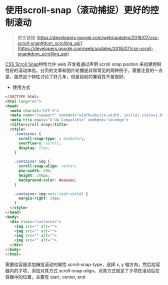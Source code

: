 # 使用scroll-snap（滚动捕捉）更好的控制滚动
> 原文链接  [https://developers.google.com/web/updates/2018/07/css-scroll-snap#dom_scrolling_api](https://developers.google.com/web/updates/2018/07/css-scroll-snap#dom_scrolling_api)


[CSS Scroll Snap](https://developers.google.com/web/updates/2018/07/css-scroll-snap#dom_scrolling_api)特性允许 web 开发者通过声明 scroll snap postion 来创建控制性好的滚动体验。分页的文章和图片轮播是非常常见的两种例子。需要注意的一点是，虽然这个特性讨论了好几年，但是目前的兼容性不是很好。

* 使用方式

~~~html
<!DOCTYPE html>
<html lang="en">
<head>
  <meta charset="UTF-8">
  <meta name="viewport" content="width=device-width, initial-scale=1.0">
  <meta http-equiv="X-UA-Compatible" content="ie=edge">
  <title>scroll-snap</title>
  <style>
    .container {
      scroll-snap-type: x mandatory;
      overflow-x: scroll;
      display: flex;
    }

    .container img {
      scroll-snap-align: center;
      min-width: 80%;
      height: 200px;
      background-color: #eeeeee;
    }

    .container img:not(:last-child) {
      margin-right: 20px;
    }
  </style>
</head>
<body>
  <div class="container">
    <img src="" alt="">
    <img src="" alt="">
    <img src="" alt="">
    <img src="" alt="">
  </div>
</body>
</html>
~~~

需要给容器添加捕捉滚动的属性 scroll-snap-type，选择 x, y 轴方向，然后给容器内的子项，添加对其方式 scroll-snap-align，对其方式规定了子项在滚动后在容器中的位置，主要有 start, center, end



